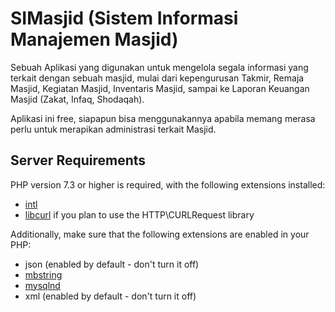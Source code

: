 # SIMasjid (Sistem Informasi Manajemen Masjid)

Sebuah Aplikasi yang digunakan untuk mengelola segala informasi yang terkait dengan sebuah masjid, mulai dari kepengurusan Takmir, Remaja Masjid, Kegiatan Masjid, Inventaris Masjid, sampai ke Laporan Keuangan Masjid (Zakat, Infaq, Shodaqah).

Aplikasi ini free, siapapun bisa menggunakannya apabila memang merasa perlu untuk merapikan administrasi terkait Masjid.

## Server Requirements

PHP version 7.3 or higher is required, with the following extensions installed:

- [intl](http://php.net/manual/en/intl.requirements.php)
- [libcurl](http://php.net/manual/en/curl.requirements.php) if you plan to use the HTTP\CURLRequest library

Additionally, make sure that the following extensions are enabled in your PHP:

- json (enabled by default - don't turn it off)
- [mbstring](http://php.net/manual/en/mbstring.installation.php)
- [mysqlnd](http://php.net/manual/en/mysqlnd.install.php)
- xml (enabled by default - don't turn it off)

